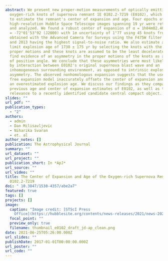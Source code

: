 ```yaml
---
abstract: We present new proper-motion measurements of optically emitting
  oxygen-rich knots of supernova remnant 1E 0102.2-7219 (E0102), which are used
  to estimate the remnant's center of expansion and age. Four epochs of
  high-resolution Hubble Space Telescope images spanning 19 yr were retrieved
  and analyzed. We found a robust center of expansion of α = 1h04m02.48 s and δ
  = -72°01'53"92 (J2000) with 1σ uncertainty of 1"77 using 45 knots from images
  obtained with the Advanced Camera for Surveys using the F475W filter in 2003
  and 2013 having the highest signal-to-noise ratio. We also estimate an upper
  limit explosion age of 1738 ± 175 yr by selecting the knots with the highest
  proper motions and these knots are assumed to be the least decelerated. We
  find evidence of an asymmetry in the proper motions of the knots as a function
  of position angle. We conclude that these asymmetries were most likely caused
  by interaction between E0102's original supernova blast wave and an
  inhomogeneous surrounding environment, as opposed to intrinsic explosion
  asymmetry. The observed nonhomologous expansion suggests that the use of a
  free expansion model inaccurately offsets the center of expansion and leads to
  an overestimated explosion age. We discuss our findings as they compare to
  previous age and center of expansion estimates of E0102, as well as their
  relevance to a recently identified candidate central compact object.
slides: ""
url_pdf: ""
publication_types:
  - "2"
authors:
  - admin
  - Dan Milisavljevic
  - Niharika Svaran
  - et. al
author_notes: []
publication: The Astrophysical Journal
summary: ""
url_dataset: ""
url_project: ""
publication_short: In *ApJ*
url_source: ""
url_video: ""
title: The Center of Expansion and Age of the Oxygen-rich Supernova Remnant 1E
  0102.2-7219
doi: " 10.3847/1538-4357/abe2a7"
featured: true
tags: []
projects: []
image:
  caption: "Image credit: [STScI Press
    Office](https://hubblesite.org/contents/news-releases/2021/news-2021-002)"
  focal_point: ""
  preview_only: true
  filename: thumbnail_e0102_draft_jd-ap_clean.png
date: 2021-06-25T05:26:00.000Z
url_slides: ""
publishDate: 2017-01-01T00:00:00.000Z
url_poster: ""
url_code: ""
---
```

